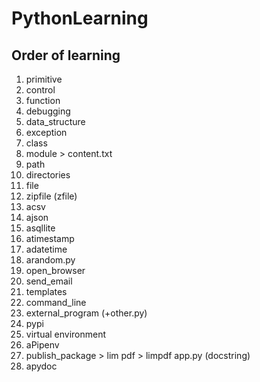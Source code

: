 # PythonLearning

## Order of learning

1. primitive
2. control
3. function
4. debugging
5. data_structure
6. exception
7. class
8. module > content.txt
9. path
10. directories
11. file
12. zipfile (zfile)
13. acsv
14. ajson
15. asqllite
16. atimestamp
17. adatetime
18. arandom.py
19. open_browser
20. send_email
21. templates
22. command_line
23. external_program (+other.py)
24. pypi
25. virtual environment
26. aPipenv
27. publish_package > lim pdf > limpdf app.py (docstring)
28. apydoc
